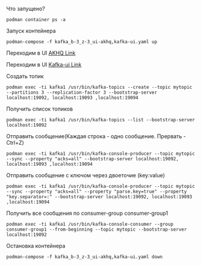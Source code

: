 Что запущено?
```shell
podman container ps -a
```

Запуск контейнера
```shell
podman-compose -f kafka_b-3_z-3_ui-akhq,kafka-ui.yaml up
```

Переходим в UI [AKHQ Link](http://localhost:8080/)

Переходим в UI [Kafka-ui Link](http://localhost:8081/)

Создать топик
```shell
podman exec -ti kafka1 /usr/bin/kafka-topics --create --topic mytopic --partitions 3 --replication-factor 3 --bootstrap-server localhost:19092, localhost:19093 ,localhost:19094
```

Получить список топиков
```shell
podman exec -ti kafka1 /usr/bin/kafka-topics --list --bootstrap-server localhost:19092
```

Отправить сообщение(Каждая строка - одно сообщение. Прервать - Ctrl+Z)
```shell
podman exec -ti kafka1 /usr/bin/kafka-console-producer --topic mytopic --sync --property "acks=all" --bootstrap-server localhost:19092, localhost:19093 ,localhost:19094
```

Отправить сообщение c ключом через двоеточие (key:value)
```shell
podman exec -ti kafka1 /usr/bin/kafka-console-producer --topic mytopic --sync --property "acks=all" --property "parse.key=true" --property "key.separator=:" --bootstrap-server localhost:19092, localhost:19093 ,localhost:19094
```

Получить все сообщения по consumer-group consumer-group1
```shell
podman exec -ti kafka1 /usr/bin/kafka-console-consumer --group consumer-group1 --from-beginning --topic mytopic --bootstrap-server localhost:19092 
```

Остановка контейнера
```shell
podman-compose -f kafka_b-3_z-3_ui-akhq,kafka-ui.yaml down
```